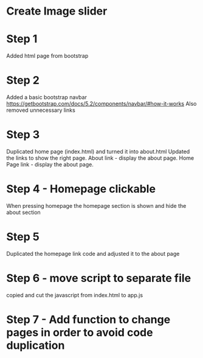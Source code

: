# Create Image slider
 
# Step 1
Added html page from bootstrap

# Step 2
Added a basic bootstrap navbar 
https://getbootstrap.com/docs/5.2/components/navbar/#how-it-works
Also removed unnecessary links

# Step 3
Duplicated home page (index.html) and turned it into about.html 
Updated the links to show the right page.
About link - display the about page.
Home Page link - display the about page.

# Step 4 - Homepage clickable
When pressing homepage the homepage section is shown and hide the about section

# Step 5
Duplicated the homepage link code and adjusted it to the about page

# Step 6 - move script to separate file
copied and cut the javascript from index.html to app.js

# Step 7 - Add function to change pages in order to avoid code duplication



